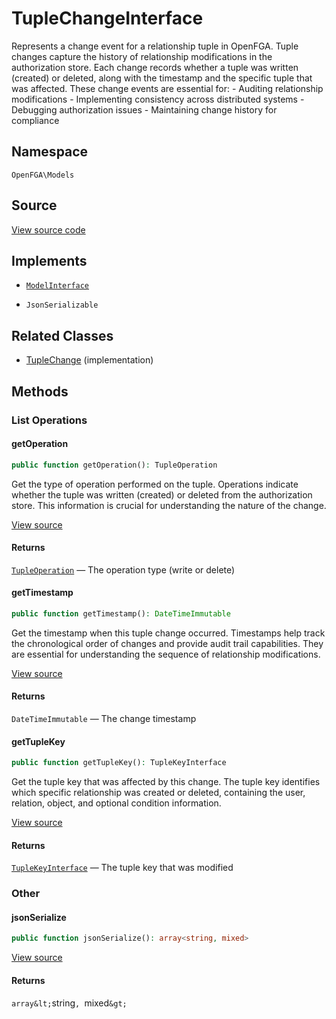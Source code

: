 # TupleChangeInterface

Represents a change event for a relationship tuple in OpenFGA. Tuple changes capture the history of relationship modifications in the authorization store. Each change records whether a tuple was written (created) or deleted, along with the timestamp and the specific tuple that was affected. These change events are essential for: - Auditing relationship modifications - Implementing consistency across distributed systems - Debugging authorization issues - Maintaining change history for compliance

## Namespace

`OpenFGA\Models`

## Source

[View source code](https://github.com/evansims/openfga-php/blob/main/src/Models/TupleChangeInterface.php)

## Implements

* [`ModelInterface`](ModelInterface.md)

* `JsonSerializable`

## Related Classes

* [TupleChange](Models/TupleChange.md) (implementation)

## Methods

### List Operations

#### getOperation

```php
public function getOperation(): TupleOperation

```

Get the type of operation performed on the tuple. Operations indicate whether the tuple was written (created) or deleted from the authorization store. This information is crucial for understanding the nature of the change.

[View source](https://github.com/evansims/openfga-php/blob/main/src/Models/TupleChangeInterface.php#L39)

#### Returns

[`TupleOperation`](Models/Enums/TupleOperation.md) — The operation type (write or delete)

#### getTimestamp

```php
public function getTimestamp(): DateTimeImmutable

```

Get the timestamp when this tuple change occurred. Timestamps help track the chronological order of changes and provide audit trail capabilities. They are essential for understanding the sequence of relationship modifications.

[View source](https://github.com/evansims/openfga-php/blob/main/src/Models/TupleChangeInterface.php#L50)

#### Returns

`DateTimeImmutable` — The change timestamp

#### getTupleKey

```php
public function getTupleKey(): TupleKeyInterface

```

Get the tuple key that was affected by this change. The tuple key identifies which specific relationship was created or deleted, containing the user, relation, object, and optional condition information.

[View source](https://github.com/evansims/openfga-php/blob/main/src/Models/TupleChangeInterface.php#L61)

#### Returns

[`TupleKeyInterface`](TupleKeyInterface.md) — The tuple key that was modified

### Other

#### jsonSerialize

```php
public function jsonSerialize(): array<string, mixed>

```

[View source](https://github.com/evansims/openfga-php/blob/main/src/Models/TupleChangeInterface.php#L67)

#### Returns

`array&lt;`string`, `mixed`&gt;`
